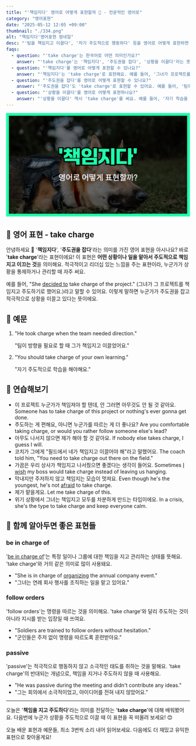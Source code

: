 ```yaml
---
title: "'책임지다' 영어로 어떻게 표현할까 👋 - 전문적인 영어로"
category: "영어표현"
date: "2025-05-12 12:05 +09:00"
thumbnail: "./334.png"
alt: "책임지다'영어표현 썸네일"
desc: "'팀을 책임지고 이끌다', '자기 주도적으로 행동하다' 등을 영어로 어떻게 표현하면 좋을까요? 예문과 함께 영어로 표현하는 법을 배워봅시다. 다양한 예문을 통해서 연습하고 본인의 표현으로 만들어 보세요."
faqs:
  - question: "'take charge'는 한국어로 어떤 의미인가요?"
    answer: "'take charge'는 '책임지다', '주도권을 잡다', '상황을 이끌다'라는 뜻이에요. 누군가가 적극적으로 상황을 관리하거나 이끌 때 사용하는 표현이에요."
  - question: "'책임지다'를 영어로 어떻게 표현할 수 있나요?"
    answer: "'책임지다'는 'take charge'로 표현해요. 예를 들어, '그녀가 프로젝트를 책임지고 주도했어요'는 'She took charge of the project.'라고 말해요."
  - question: "'주도권을 잡다'를 영어로 어떻게 표현할 수 있나요?"
    answer: "'주도권을 잡다'도 'take charge'로 표현할 수 있어요. 예를 들어, '팀이 방향을 필요로 할 때 그가 주도권을 잡았어요'는 'He took charge when the team needed direction.'라고 해요."
  - question: "'상황을 이끌다'를 영어로 어떻게 표현하나요?"
    answer: "'상황을 이끌다' 역시 'take charge'를 써요. 예를 들어, '자기 학습을 주도적으로 이끌어야 해요'는 'You should take charge of your own learning.'이라고 표현해요."
---
```


!['책임을지다' 영어표현 썸네일](./334.png)

## 🌟 영어 표현 - take charge

안녕하세요 👋 '**책임지다**', '**주도권을 잡다**'라는 의미를 가진 영어 표현을 아시나요? 바로 '**take charge**'라는 표현이에요! 이 표현은 **어떤 상황이나 일을 맡아서 주도적으로 책임지고 이끄는 것**을 의미해요. 적극적이고 리더십 있는 느낌을 주는 표현이라, 누군가가 상황을 통제하거나 관리할 때 자주 써요.

예를 들어, "She [decided to](/blog/in-english/062.decide-to/) take charge of the project." (그녀가 그 프로젝트를 책임지고 주도하기로 했어요.)라고 말할 수 있어요. 이렇게 말하면 누군가가 주도권을 잡고 적극적으로 상황을 이끌고 있다는 뜻이에요.

## 📖 예문

1. "He took charge when the team needed direction."

   "팀이 방향을 필요로 할 때 그가 책임지고 이끌었어요."

2. "You should take charge of your own learning."

   "자기 주도적으로 학습을 해야해요."

## 💬 연습해보기

<ul data-interactive-list>
  <li data-interactive-item>
    <span data-toggler>이 프로젝트 누군가가 책임져야 할 텐데, 안 그러면 아무것도 안 될 것 같아요.</span>
    <span data-answer>Someone has to take charge of this project or nothing's ever gonna get done.</span>
  </li>
  <li data-interactive-item>
    <span data-toggler>주도하는 게 편해요, 아니면 누군가를 따르는 게 더 좋나요?</span>
    <span data-answer>Are you comfortable taking charge, or would you rather follow someone else's lead?</span>
  </li>
  <li data-interactive-item>
    <span data-toggler>아무도 나서지 않으면 제가 해야 할 것 같아요.</span>
    <span data-answer>If nobody else takes charge, I guess I will.</span>
  </li>
  <li data-interactive-item>
    <span data-toggler>코치가 그에게 "필드에서 네가 책임지고 이끌어야 해"라고 말했어요.</span>
    <span data-answer>The coach told him, "You need to take charge out there on the field."</span>
  </li>
  <li data-interactive-item>
    <span data-toggler>가끔은 우리 상사가 책임지고 나서줬으면 좋겠다는 생각이 들어요.</span>
    <span data-answer>Sometimes <a href="/blog/in-english/118.i-wish/">I wish</a> my boss would take charge instead of leaving us hanging.</span>
  </li>
  <li data-interactive-item>
    <span data-toggler>막내지만 주저하지 않고 책임지는 모습이 멋져요.</span>
    <span data-answer>Even though he's the youngest, he's not <a href="/blog/in-english/194.afraid/">afraid</a> to take charge.</span>
  </li>
  <li data-interactive-item>
    <span data-toggler>제가 맡을게요.</span>
    <span data-answer>Let me take charge of this.</span>
  </li>
  <li data-interactive-item>
    <span data-toggler>위기 상황에서 그녀는 책임지고 모두를 차분하게 만드는 타입이에요.</span>
    <span data-answer>In a crisis, she's the type to take charge and keep everyone calm.</span>
  </li>
</ul>

## 🤝 함께 알아두면 좋은 표현들

### be in charge of

'[be in charge of](/blog/in-english/044.in-charge/)'는 특정 일이나 그룹에 대한 책임을 지고 관리하는 상태를 뜻해요. 'take charge'와 거의 같은 의미로 많이 사용돼요.

- "She is in charge of [organizing](/blog/in-english/355.organize/) the annual company event."
- "그녀는 연례 회사 행사를 조직하는 일을 맡고 있어요."

### follow orders

'follow orders'는 명령을 따르는 것을 의미해요. 'take charge'와 달리 주도하는 것이 아니라 지시를 받는 입장일 때 쓰여요.

- "Soldiers are trained to follow orders without hesitation."
- "군인들은 주저 없이 명령을 따르도록 훈련받아요."

### passive

'passive'는 적극적으로 행동하지 않고 소극적인 태도를 취하는 것을 말해요. 'take charge'의 반대되는 개념으로, 책임을 지거나 주도하지 않을 때 사용해요.

- "He was passive during the meeting and didn't contribute any ideas."
- "그는 회의에서 소극적이었고, 아이디어를 전혀 내지 않았어요."

---

오늘은 '**책임을 지고 주도하다**'라는 의미를 전달하는 '**take charge**'에 대해 배워봤어요. 다음번에 누군가 상황을 주도적으로 이끌 때 이 표현을 꼭 떠올려 보세요! 😊

오늘 배운 표현과 예문들, 최소 3번씩 소리 내어 읽어보세요. 다음에도 더 재밌고 유익한 표현으로 찾아올게요!

